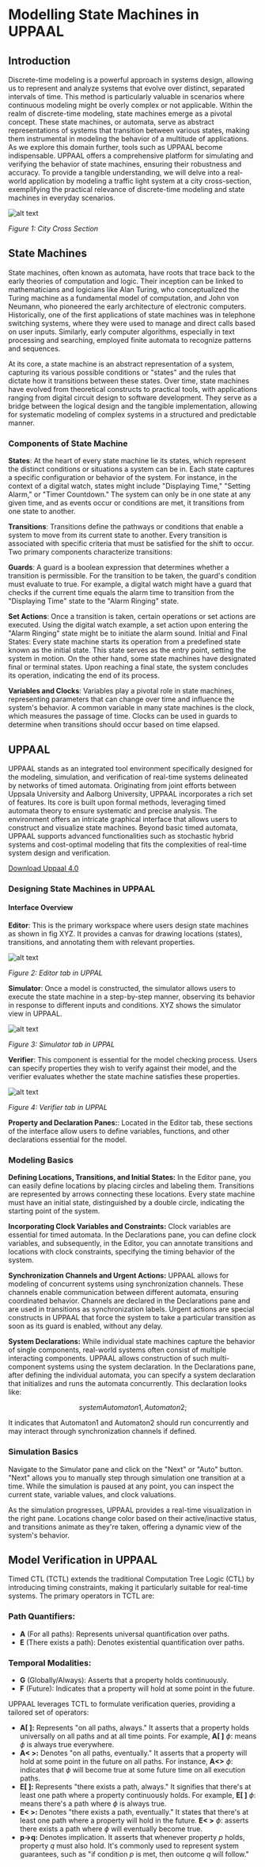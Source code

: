 # Modelling State Machines in UPPAAL

## Introduction

Discrete-time modeling is a powerful approach in systems design, allowing us to represent and analyze systems that evolve over distinct, separated intervals of time. This method is particularly valuable in scenarios where continuous modeling might be overly complex or not applicable. Within the realm of discrete-time modeling, state machines emerge as a pivotal concept. These state machines, or automata, serve as abstract representations of systems that transition between various states, making them instrumental in modeling the behavior of a multitude of applications. As we explore this domain further, tools such as UPPAAL become indispensable. UPPAAL offers a comprehensive platform for simulating and verifying the behavior of state machines, ensuring their robustness and accuracy. To provide a tangible understanding, we will delve into a real-world application by modeling a traffic light system at a city cross-section, exemplifying the practical relevance of discrete-time modeling and state machines in everyday scenarios.

![alt text](images/Cross-section.png)

_Figure 1: City Cross Section_

## State Machines

State machines, often known as automata, have roots that trace back to the early theories of computation and logic. Their inception can be linked to mathematicians and logicians like Alan Turing, who conceptualized the Turing machine as a fundamental model of computation, and John von Neumann, who pioneered the early architecture of electronic computers. Historically, one of the first applications of state machines was in telephone switching systems, where they were used to manage and direct calls based on user inputs. Similarly, early computer algorithms, especially in text processing and searching, employed finite automata to recognize patterns and sequences.

At its core, a state machine is an abstract representation of a system, capturing its various possible conditions or "states" and the rules that dictate how it transitions between these states. Over time, state machines have evolved from theoretical constructs to practical tools, with applications ranging from digital circuit design to software development. They serve as a bridge between the logical design and the tangible implementation, allowing for systematic modeling of complex systems in a structured and predictable manner.

### Components of State Machine

**States**: At the heart of every state machine lie its states, which represent the distinct conditions or situations a system can be in. Each state captures a specific configuration or behavior of the system. For instance, in the context of a digital watch, states might include "Displaying Time," "Setting Alarm," or "Timer Countdown." The system can only be in one state at any given time, and as events occur or conditions are met, it transitions from one state to another.

**Transitions**: Transitions define the pathways or conditions that enable a system to move from its current state to another. Every transition is associated with specific criteria that must be satisfied for the shift to occur. Two primary components characterize transitions:

**Guards**: A guard is a boolean expression that determines whether a transition is permissible. For the transition to be taken, the guard's condition must evaluate to true. For example, a digital watch might have a guard that checks if the current time equals the alarm time to transition from the "Displaying Time" state to the "Alarm Ringing" state.

**Set Actions**: Once a transition is taken, certain operations or set actions are executed. Using the digital watch example, a set action upon entering the "Alarm Ringing" state might be to initiate the alarm sound.
Initial and Final States: Every state machine starts its operation from a predefined state known as the initial state. This state serves as the entry point, setting the system in motion. On the other hand, some state machines have designated final or terminal states. Upon reaching a final state, the system concludes its operation, indicating the end of its process.

**Variables and Clocks**: Variables play a pivotal role in state machines, representing parameters that can change over time and influence the system's behavior. A common variable in many state machines is the clock, which measures the passage of time. Clocks can be used in guards to determine when transitions should occur based on time elapsed.

## UPPAAL

UPPAAL stands as an integrated tool environment specifically designed for the modeling, simulation, and verification of real-time systems delineated by networks of timed automata. Originating from joint efforts between Uppsala University and Aalborg University, UPPAAL incorporates a rich set of features. Its core is built upon formal methods, leveraging timed automata theory to ensure systematic and precise analysis. The environment offers an intricate graphical interface that allows users to construct and visualize state machines. Beyond basic timed automata, UPPAAL supports advanced functionalities such as stochastic hybrid systems and cost-optimal modeling that fits the complexities of real-time system design and verification.

[Download Uppaal 4.0](https://www.it.uu.se/research/group/darts/uppaal/download.html)

### Designing State Machines in UPPAAL

#### Interface Overview

**Editor**: This is the primary workspace where users design state machines as shown in fig XYZ. It provides a canvas for drawing locations (states), transitions, and annotating them with relevant properties.

![alt text](images/uppaal_editor.png)

_Figure 2: Editor tab in UPPAL_

**Simulator**: Once a model is constructed, the simulator allows users to execute the state machine in a step-by-step manner, observing its behavior in response to different inputs and conditions. XYZ shows the simulator view in UPPAAL.

![alt text](images/uppaal_sim.png)

_Figure 3: Simulator tab in UPPAL_

**Verifier**: This component is essential for the model checking process. Users can specify properties they wish to verify against their model, and the verifier evaluates whether the state machine satisfies these properties.

![alt text](images/uppaal_verifier.png)

_Figure 4: Verifier tab in UPPAL_

**Property and Declaration Panes:**: Located in the Editor tab, these sections of the interface allow users to define variables, functions, and other declarations essential for the model.

### Modeling Basics

**Defining Locations, Transitions, and Initial States:** In the Editor pane, you can easily define locations by placing circles and labeling them. Transitions are represented by arrows connecting these locations. Every state machine must have an initial state, distinguished by a double circle, indicating the starting point of the system.

**Incorporating Clock Variables and Constraints:** Clock variables are essential for timed automata. In the Declarations pane, you can define clock variables, and subsequently, in the Editor, you can annotate transitions and locations with clock constraints, specifying the timing behavior of the system.

**Synchronization Channels and Urgent Actions:** UPPAAL allows for modeling of concurrent systems using synchronization channels. These channels enable communication between different automata, ensuring coordinated behavior. Channels are declared in the Declarations pane and are used in transitions as synchronization labels. Urgent actions are special constructs in UPPAAL that force the system to take a particular transition as soon as its guard is enabled, without any delay.

**System Declarations:** While individual state machines capture the behavior of single components, real-world systems often consist of multiple interacting components. UPPAAL allows construction of such multi-component systems using the system declaration.
In the Declarations pane, after defining the individual automata, you can specify a system declaration that initializes and runs the automata concurrently. This declaration looks like:

$$ system Automaton1, Automaton2; $$

It indicates that Automaton1 and Automaton2 should run concurrently and may interact through synchronization channels if defined.

### Simulation Basics

Navigate to the Simulator pane and click on the "Next" or "Auto" button. "Next" allows you to manually step through simulation one transition at a time. While the simulation is paused at any point, you can inspect the current state, variable values, and clock valuations.

As the simulation progresses, UPPAAL provides a real-time visualization in the right pane. Locations change color based on their active/inactive status, and transitions animate as they're taken, offering a dynamic view of the system's behavior.

## Model Verification in UPPAAL

Timed CTL (TCTL) extends the traditional Computation Tree Logic (CTL) by introducing timing constraints, making it particularly suitable for real-time systems. The primary operators in TCTL are:

### Path Quantifiers:

- **A** (For all paths): Represents universal quantification over paths.
- **E** (There exists a path): Denotes existential quantification over paths.

### Temporal Modalities:

- **G** (Globally/Always): Asserts that a property holds continuously.
- **F** (Future): Indicates that a property will hold at some point in the future.

UPPAAL leverages TCTL to formulate verification queries, providing a tailored set of operators:

- **A[ ]:** Represents "on all paths, always." It asserts that a property holds universally on all paths and at all time points.
  For example, **A[ ]** $\phi$: means $\phi$ is always true everywhere.
- **A< >:** Denotes "on all paths, eventually." It asserts that a property will hold at some point in the future on all paths.
  For instance, **A<>** $\phi$: indicates that $\phi$ will become true at some future time on all execution paths.
- **E[ ]:** Represents "there exists a path, always." It signifies that there's at least one path where a property continuously holds. For example, **E[ ]** $\phi$: means there's a path where $\phi$ is always true.
- **E< >:** Denotes "there exists a path, eventually." It states that there's at least one path where a property will hold in the future. **E< >** $\phi$: asserts there exists a path where $\phi$ will eventually become true.
- **p->q:** Denotes implication. It asserts that whenever property $p$ holds, property $q$ must also hold. It's commonly used to represent system guarantees, such as "if condition $p$ is met, then outcome $q$ will follow."

